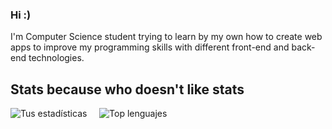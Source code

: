 ### Hi :)

<!--
**Alina-02/Alina-02** is a ✨ _special_ ✨ repository because its `README.md` (this file) appears on your GitHub profile.

Here are some ideas to get you started:

- 🔭 I’m currently working on ...
- 🌱 I’m currently learning ...
- 👯 I’m looking to collaborate on ...
- 🤔 I’m looking for help with ...
- 💬 Ask me about ...
- 📫 How to reach me: ...
- 😄 Pronouns: ...
- ⚡ Fun fact: ...
-->

I'm Computer Science student trying to learn by my own how to create web apps to improve my programming skills with different front-end and back-end technologies.

## Stats because who doesn't like stats 


![Tus estadísticas](https://github-readme-stats.vercel.app/api?username=Alina-02&show_icons=true&theme=tokyonight) &nbsp;&nbsp;&nbsp;  ![Top lenguajes](https://github-readme-stats.vercel.app/api/top-langs/?username=Alina-02&layout=compact&theme=tokyonight)


